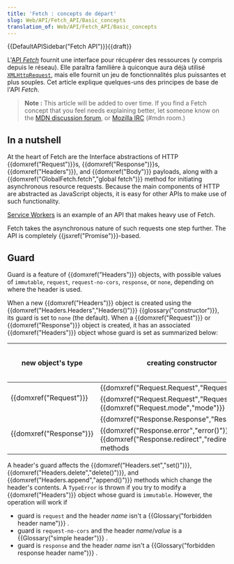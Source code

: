 ```yaml
---
title: 'Fetch : concepts de départ'
slug: Web/API/Fetch_API/Basic_concepts
translation_of: Web/API/Fetch_API/Basic_concepts
---
```

{{DefaultAPISidebar("Fetch API")}}{{draft}}

L'[API <i lang="en">Fetch</i>](/fr/docs/Web/API/Fetch_API) fournit une interface pour récupérer des ressources (y compris depuis le réseau). Elle paraîtra familière à quiconque aura déjà utilisé [`XMLHttpRequest`](/fr/docs/Web/API/XMLHttpRequest), mais elle fournit un jeu de fonctionnalités plus puissantes et plus souples. Cet article explique quelques-uns des principes de base de l'API <i lang="en">Fetch</i>.

> **Note :** This article will be added to over time. If you find a Fetch concept that you feel needs explaining better, let someone know on the [MDN discussion forum](https://discourse.mozilla-community.org/c/mdn), or [Mozilla IRC](https://wiki.mozilla.org/IRC) (#mdn room.)

## In a nutshell

At the heart of Fetch are the Interface abstractions of HTTP {{domxref("Request")}}s, {{domxref("Response")}}s, {{domxref("Headers")}}, and {{domxref("Body")}} payloads, along with a {{domxref("GlobalFetch.fetch","global fetch")}} method for initiating asynchronous resource requests. Because the main components of HTTP are abstracted as JavaScript objects, it is easy for other APIs to make use of such functionality.

[Service Workers](/en-US/docs/Web/API/ServiceWorker_API) is an example of an API that makes heavy use of Fetch.

Fetch takes the asynchronous nature of such requests one step further. The API is completely {{jsxref("Promise")}}-based.

## Guard

Guard is a feature of {{domxref("Headers")}} objects, with possible values of `immutable`, `request`, `request-no-cors`, `response`, or `none`, depending on where the header is used.

When a new {{domxref("Headers")}} object is created using the {{domxref("Headers.Headers","Headers()")}} {{glossary("constructor")}}, its guard is set to `none` (the default). When a {{domxref("Request")}} or {{domxref("Response")}} object is created, it has an associated {{domxref("Headers")}} object whose guard is set as summarized below:

<table class="standard-table">
  <thead>
    <tr>
      <th scope="row">new object's type</th>
      <th scope="col">creating constructor</th>
      <th scope="col">
        guard setting of associated {{domxref("Headers")}} object
      </th>
    </tr>
  </thead>
  <tbody>
    <tr>
      <td rowspan="2">{{domxref("Request")}}</td>
      <td>{{domxref("Request.Request","Request()")}}</td>
      <td><code>request</code></td>
    </tr>
    <tr>
      <td>
        {{domxref("Request.Request","Request()")}} with
        {{domxref("Request.mode","mode")}} of <code>no-cors</code>
      </td>
      <td><code>request-no-cors</code></td>
    </tr>
    <tr>
      <td rowspan="2">{{domxref("Response")}}</td>
      <td>{{domxref("Response.Response","Response()")}}</td>
      <td><code>response</code></td>
    </tr>
    <tr>
      <td>
        {{domxref("Response.error","error()")}} or
        {{domxref("Response.redirect","redirect()")}} methods
      </td>
      <td><code>immutable</code></td>
    </tr>
  </tbody>
</table>

A header's guard affects the {{domxref("Headers.set","set()")}}, {{domxref("Headers.delete","delete()")}}, and {{domxref("Headers.append","append()")}} methods which change the header's contents. A `TypeError` is thrown if you try to modify a {{domxref("Headers")}} object whose guard is `immutable`. However, the operation will work if

- guard is `request` and the header _name_ isn't a {{Glossary("forbidden header name")}} .
- guard is `request-no-cors` and the header _name_/_value_ is a {{Glossary("simple header")}} .
- guard is `response` and the header _name_ isn't a {{Glossary("forbidden response header name")}} .
